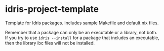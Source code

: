 # idris-project-template

Template for Idris packages. Includes sample Makefile and default.nix files.

Remember that a package can only be an executable or a library, not both.
If you try to use `idris --install` for a package that includes an executable,
then the library ibc files will not be installed.
